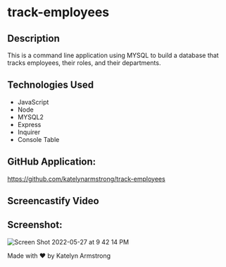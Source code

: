 # track-employees

## Description
This is a command line application using MYSQL to build a database that tracks employees, their roles, and their departments.

## Technologies Used
* JavaScript
* Node
* MYSQL2
* Express
* Inquirer
* Console Table

## GitHub Application:
https://github.com/katelynarmstrong/track-employees

## Screencastify Video

## Screenshot:
![Screen Shot 2022-05-27 at 9 42 14 PM](https://user-images.githubusercontent.com/93275108/170806702-2427dc81-d789-4b05-a677-061ed9b050d8.png)

Made with ♥ by Katelyn Armstrong
